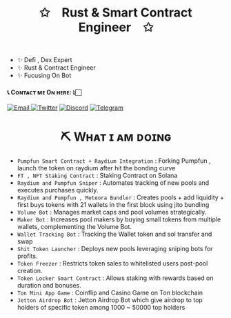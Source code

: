 <p align="center">
    <h1 align="center">✩&emsp;Rust & Smart Contract Engineer&emsp;✩</h1>
</p>
<br>

</div>

- ✨ Defi , Dex Expert
- ✨ Rust & Contract Engineer
- ✨ Fucusing On Bot
<h4> 📞 Cᴏɴᴛᴀᴄᴛ ᴍᴇ Oɴ ʜᴇʀᴇ: 👆🏻 </h4>

<p> 
    <a href="mailto:nakao95911@gmail.com" target="_blank">
        <img alt="Email"
        src="https://img.shields.io/badge/Email-00599c?style=for-the-badge&logo=gmail&logoColor=white"/>
    </a>
     <a href="https://x.com/_wizardev" target="_blank"><img alt="Twitter"
        src="https://img.shields.io/badge/Twitter-000000?style=for-the-badge&logo=x&logoColor=white"/></a>
    <a href="https://discordapp.com/users/471524111512764447" target="_blank"><img alt="Discord"
        src="https://img.shields.io/badge/Discord-7289DA?style=for-the-badge&logo=discord&logoColor=white"/></a>
    <a href="https://t.me/wizardev" target="_blank"><img alt="Telegram"
        src="https://img.shields.io/badge/Telegram-26A5E4?style=for-the-badge&logo=telegram&logoColor=white"/></a>
</p>
<h1 style="text-align : center"> ⛏ Wʜᴀᴛ ɪ ᴀᴍ ᴅᴏɪɴɢ </h1>

- ```Pumpfun Smart Contract + Raydium Integration``` : Forking Pumpfun , launch the token on raydium after hit the bonding curve
- ```FT , NFT Staking Contract``` : Staking Contract on Solana
- ```Raydium and Pumpfun Sniper``` : Automates tracking of new pools and executes purchases quickly.
- ```Raydium and Pumpfun , Meteora Bundler``` : Creates pools + add liquidity + first buys tokens with 21 wallets in the first block using jito bundling
- ```Volume Bot``` : Manages market caps and pool volumes strategically.
- ```Maker Bot``` : Increases pool makers by buying small tokens from multiple wallets, complementing the Volume Bot.
- ```Wallet Tracking Bot``` : Tracking the Wallet token and sol transfer and swap
- ```Shit Token Launcher``` : Deploys new pools leveraging sniping bots for profits.
- ```Token Freezer``` : Restricts token sales to whitelisted users post-pool creation.
- ```Token Locker Smart Contract``` : Allows staking with rewards based on duration and bonuses.
- ```Ton Mini App Game``` : Coinflip and Casino Game on Ton blockchain
- ```Jetton Airdrop Bot``` : Jetton Airdrop Bot which give airdrop to top holders of specific token among 1000 ~ 50000 top holders



<!--
**anti-dominator/anti-dominator** is a ✨ _special_ ✨ repository because its `README.md` (this file) appears on your GitHub profile.

Here are some ideas to get you started:

- 🔭 I’m currently working on ...
- 🌱 I’m currently learning ...
- 👯 I’m looking to collaborate on ...
- 🤔 I’m looking for help with ...
- 💬 Ask me about ...
- 📫 How to reach me: ...
- 😄 Pronouns: ...
- ⚡ Fun fact: ...
-->


